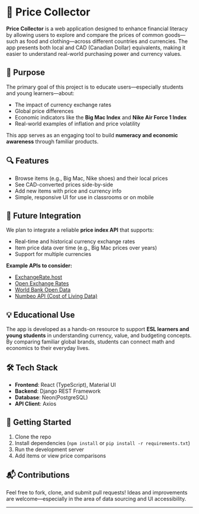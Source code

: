 # 🧾 Price Collector

**Price Collector** is a web application designed to enhance financial literacy by allowing users to explore and compare the prices of common goods—such as food and clothing—across different countries and currencies. The app presents both local and CAD (Canadian Dollar) equivalents, making it easier to understand real-world purchasing power and currency values.

## 🎯 Purpose

The primary goal of this project is to educate users—especially students and young learners—about:

- The impact of currency exchange rates
- Global price differences
- Economic indicators like the **Big Mac Index** and **Nike Air Force 1 Index**
- Real-world examples of inflation and price volatility

This app serves as an engaging tool to build **numeracy and economic awareness** through familiar products.

## 🔍 Features

- Browse items (e.g., Big Mac, Nike shoes) and their local prices
- See CAD-converted prices side-by-side
- Add new items with price and currency info
- Simple, responsive UI for use in classrooms or on mobile

## 🔌 Future Integration

We plan to integrate a reliable **price index API** that supports:

- Real-time and historical currency exchange rates
- Item price data over time (e.g., Big Mac prices over years)
- Support for multiple currencies

**Example APIs to consider:**
- [ExchangeRate.host](https://exchangerate.host)
- [Open Exchange Rates](https://openexchangerates.org/)
- [World Bank Open Data](https://data.worldbank.org/)
- [Numbeo API (Cost of Living Data)](https://www.numbeo.com/api/)

## 💡 Educational Use

The app is developed as a hands-on resource to support **ESL learners and young students** in understanding currency, value, and budgeting concepts. By comparing familiar global brands, students can connect math and economics to their everyday lives.

## 🛠️ Tech Stack

- **Frontend**: React (TypeScript), Material UI
- **Backend**: Django REST Framework
- **Database**: Neon(PostgreSQL)
- **API Client**: Axios

## 🚀 Getting Started

1. Clone the repo
2. Install dependencies (`npm install` or `pip install -r requirements.txt`)
3. Run the development server
4. Add items or view price comparisons

## 📬 Contributions

Feel free to fork, clone, and submit pull requests! Ideas and improvements are welcome—especially in the area of data sourcing and UI accessibility.

---


